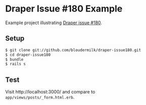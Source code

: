 # Draper Issue #180 Example

Example project illustrating [Draper issue #180](https://github.com/jcasimir/draper/issues/180).

## Setup

```bash
$ git clone git://github.com/bloudermilk/draper-issue180.git
$ cd draper-issue180
$ bundle
$ rails s
```

## Test

Visit http://localhost:3000/ and compare to `app/views/posts/_form.html.erb`.
